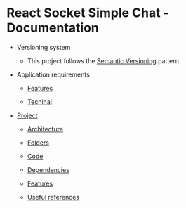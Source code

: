 # React Socket Simple Chat - Documentation

* Versioning system

  * This project follows the [Semantic Versioning](https://semver.org/) pattern

* Application requirements

  * [Features](requirements/features.md#100)

  * [Techinal](requirements/techinal.md)

* [Project](project)

  * [Architecture](project/README.md#architecture)

  * [Folders](project/README.md#folders)

  * [Code](project/README.md#code)

  * [Dependencies](project/README.md#dependencies)

  * [Features](project/features.md)

  * [Useful references](useful-references.md)

